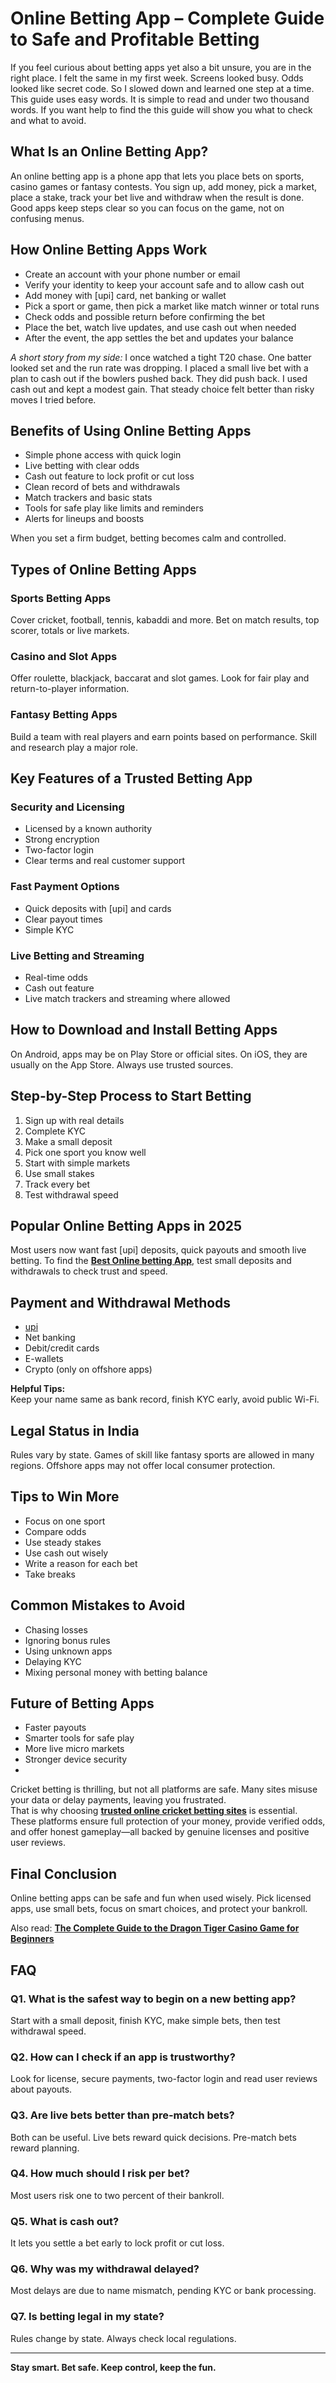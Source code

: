 # Online Betting App – Complete Guide to Safe and Profitable Betting

If you feel curious about betting apps yet also a bit unsure, you are in the right place. I felt the same in my first week. Screens looked busy. Odds looked like secret code. So I slowed down and learned one step at a time. This guide uses easy words. It is simple to read and under two thousand words. If you want help to find the this guide will show you what to check and what to avoid.

## What Is an Online Betting App?

An online betting app is a phone app that lets you place bets on sports, casino games or fantasy contests. You sign up, add money, pick a market, place a stake, track your bet live and withdraw when the result is done. Good apps keep steps clear so you can focus on the game, not on confusing menus.

## How Online Betting Apps Work

- Create an account with your phone number or email  
- Verify your identity to keep your account safe and to allow cash out  
- Add money with [upi] card, net banking or wallet  
- Pick a sport or game, then pick a market like match winner or total runs  
- Check odds and possible return before confirming the bet  
- Place the bet, watch live updates, and use cash out when needed  
- After the event, the app settles the bet and updates your balance  

*A short story from my side:* I once watched a tight T20 chase. One batter looked set and the run rate was dropping. I placed a small live bet with a plan to cash out if the bowlers pushed back. They did push back. I used cash out and kept a modest gain. That steady choice felt better than risky moves I tried before.

## Benefits of Using Online Betting Apps

- Simple phone access with quick login  
- Live betting with clear odds  
- Cash out feature to lock profit or cut loss  
- Clean record of bets and withdrawals  
- Match trackers and basic stats  
- Tools for safe play like limits and reminders  
- Alerts for lineups and boosts  

When you set a firm budget, betting becomes calm and controlled.

## Types of Online Betting Apps

### Sports Betting Apps
Cover cricket, football, tennis, kabaddi and more. Bet on match results, top scorer, totals or live markets.

### Casino and Slot Apps
Offer roulette, blackjack, baccarat and slot games. Look for fair play and return-to-player information.

### Fantasy Betting Apps
Build a team with real players and earn points based on performance. Skill and research play a major role.

## Key Features of a Trusted Betting App

### Security and Licensing
- Licensed by a known authority  
- Strong encryption  
- Two-factor login  
- Clear terms and real customer support  

### Fast Payment Options
- Quick deposits with [upi] and cards  
- Clear payout times  
- Simple KYC  

### Live Betting and Streaming
- Real-time odds  
- Cash out feature  
- Live match trackers and streaming where allowed  

## How to Download and Install Betting Apps

On Android, apps may be on Play Store or official sites. On iOS, they are usually on the App Store. Always use trusted sources.

## Step-by-Step Process to Start Betting

1. Sign up with real details  
2. Complete KYC  
3. Make a small deposit  
4. Pick one sport you know well  
5. Start with simple markets  
6. Use small stakes  
7. Track every bet  
8. Test withdrawal speed  

## Popular Online Betting Apps in 2025

Most users now want fast [upi] deposits, quick payouts and smooth live betting. To find the **[Best Online betting App](https://sportsx9.info)**, test small deposits and withdrawals to check trust and speed.

## Payment and Withdrawal Methods

- [upi](https://en.wikipedia.org/wiki/Unified_Payments_Interface)  
- Net banking  
- Debit/credit cards  
- E-wallets  
- Crypto (only on offshore apps)

**Helpful Tips:**  
Keep your name same as bank record, finish KYC early, avoid public Wi-Fi.

## Legal Status in India

Rules vary by state. Games of skill like fantasy sports are allowed in many regions. Offshore apps may not offer local consumer protection.

## Tips to Win More

- Focus on one sport  
- Compare odds  
- Use steady stakes  
- Use cash out wisely  
- Write a reason for each bet  
- Take breaks  

## Common Mistakes to Avoid

- Chasing losses  
- Ignoring bonus rules  
- Using unknown apps  
- Delaying KYC  
- Mixing personal money with betting balance  

## Future of Betting Apps

- Faster payouts  
- Smarter tools for safe play  
- More live micro markets  
- Stronger device security
- 
Cricket betting is thrilling, but not all platforms are safe. Many sites misuse your data or delay payments, leaving you frustrated.  
That is why choosing **[trusted online cricket betting sites](https://sportsx9.info/best-cricket-betting-sites-to-bet-in-india/)** is essential. These platforms ensure full protection of your money, provide verified odds, and offer honest gameplay—all backed by genuine licenses and positive user reviews.

## Final Conclusion

Online betting apps can be safe and fun when used wisely. Pick licensed apps, use small bets, focus on smart choices, and protect your bankroll.

Also read: **[The Complete Guide to the Dragon Tiger Casino Game for Beginners](https://github.com/anoopkumar11/The-Complete-Guide-to-the-Dragon-Tiger-Casino-Game-for-Beginners/blob/main/README.md)**

## FAQ

### Q1. What is the safest way to begin on a new betting app?
Start with a small deposit, finish KYC, make simple bets, then test withdrawal speed.

### Q2. How can I check if an app is trustworthy?
Look for license, secure payments, two-factor login and read user reviews about payouts.

### Q3. Are live bets better than pre-match bets?
Both can be useful. Live bets reward quick decisions. Pre-match bets reward planning.

### Q4. How much should I risk per bet?
Most users risk one to two percent of their bankroll.

### Q5. What is cash out?
It lets you settle a bet early to lock profit or cut loss.

### Q6. Why was my withdrawal delayed?
Most delays are due to name mismatch, pending KYC or bank processing.

### Q7. Is betting legal in my state?
Rules change by state. Always check local regulations.

---

**Stay smart. Bet safe. Keep control, keep the fun.**
